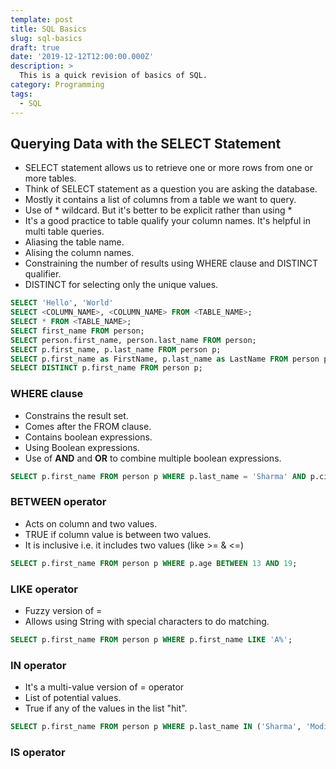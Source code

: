 ```yaml
---
template: post
title: SQL Basics
slug: sql-basics
draft: true
date: '2019-12-12T12:00:00.000Z'
description: >
  This is a quick revision of basics of SQL.
category: Programming
tags:
  - SQL
---
```


## Querying Data with the SELECT Statement

- SELECT statement allows us to retrieve one or more rows from one or more tables.
- Think of SELECT statement as a question you are asking the database.
- Mostly it contains a list of columns from a table we want to query.
- Use of \* wildcard. But it's better to be explicit rather than using \*
- It's a good practice to table qualify your column names. It's helpful in multi table queries.
- Aliasing the table name.
- Alising the column names.
- Constraining the number of results using WHERE clause and DISTINCT qualifier.
- DISTINCT for selecting only the unique values.

```sql
SELECT 'Hello', 'World'
SELECT <COLUMN_NAME>, <COLUMN_NAME> FROM <TABLE_NAME>;
SELECT * FROM <TABLE_NAME>;
SELECT first_name FROM person;
SELECT person.first_name, person.last_name FROM person;
SELECT p.first_name, p.last_name FROM person p;
SELECT p.first_name as FirstName, p.last_name as LastName FROM person p;
SELECT DISTINCT p.first_name FROM person p;
```

### WHERE clause

- Constrains the result set.
- Comes after the FROM clause.
- Contains boolean expressions.
- Using Boolean expressions.
- Use of **AND** and **OR** to combine multiple boolean expressions.

```sql
SELECT p.first_name FROM person p WHERE p.last_name = 'Sharma' AND p.city = 'London';
```

### BETWEEN operator

- Acts on column and two values.
- TRUE if column value is between two values.
- It is inclusive i.e. it includes two values (like >= & <=)

```sql
SELECT p.first_name FROM person p WHERE p.age BETWEEN 13 AND 19;
```

### LIKE operator

- Fuzzy version of =
- Allows using String with special characters to do matching.
```sql
SELECT p.first_name FROM person p WHERE p.first_name LIKE 'A%';
```

### IN operator
- It's a multi-value version of = operator
- List of potential values.
- True if any of the values in the list "hit".
```sql
SELECT p.first_name FROM person p WHERE p.last_name IN ('Sharma', 'Modi');
```
### IS operator
